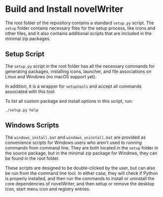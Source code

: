 # Build and Install novelWriter

The root folder of the repository contains a standard `setup.py` script. The `setup` folder
contains necessary files for the setup process, like icons and other files, and it also contains
additional scripts that are included in the minimal zip packages.

## Setup Script

The `setup.py` script in the root folder has all the necessary commands for generating packages,
installing icons, launcher, and file associations on Linux and Windows (no macOS support yet).

In addition, it is a wrapper for `setuptools` and accept all commands associated with this tool.

To list all custom package and install options in this script, run:
```
./setup.py help
```
## Windows Scripts

The `windows_install.bat` and `windows_uninstall.bat` are provided as convenience scripts for
Windows users who aren't used to running commands from command line. They are both located in the
`setup` folder in the source package, but in the minimal zip package for Windows, they can be
found in the root folder.

These scripts are designed to be double-clicked by the user, but can also be run from the command
line tool. In either case, they will check if Python is properly installed, and then run the
commands to install or uninstall the core dependencies of novelWriter, and then setup or remove the
desktop icon, start menu icon and registry entries.
